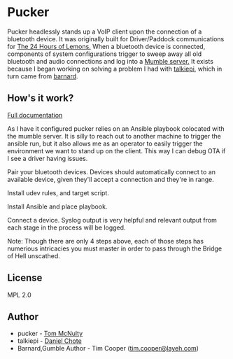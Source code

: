 # Pucker

Pucker headlessly stands up a VoIP client upon the connection of a bluetooth device. It was originally built for Driver/Paddock communications for [The 24 Hours of Lemons.](https://24hoursoflemons.com/) When a bluetooth device is connected, components of system configurations trigger to sweep away all old bluetooth and audio connections and log into a [Mumble server.](https://wiki.mumble.info/wiki/Installing_Mumble) It exists because I began working on solving a problem I had with [talkiepi](https://github.com/dchote/talkiepi), which in turn came from [barnard](https://github.com/layeh/barnard).

## How's it work?

[Full documentation](https://docs.wotlemons.com/doku.php?id=r_d:comms)

As I have it configured pucker relies on an Ansible playbook colocated with the mumble server. It is silly to reach out to another machine to trigger the ansible run, but it also allows me as an operator to easily trigger the environment we want to stand up on the client. This way I can debug OTA if I see a driver having issues.

Pair your bluetooth devices. Devices should automatically connect to an available device, given they'll accept a connection and they're in range.

Install udev rules, and target script.

Install Ansible and place playbook.

Connect a device. Syslog output is very helpful and relevant output from each stage in the process will be logged.

Note: Though there are only 4 steps above, each of those steps has numerious intricacies you must master in order to pass through the Bridge of Hell unscathed.



## License

MPL 2.0

## Author

- pucker - [Tom McNulty](https://github.com/TLMcNulty)
- talkiepi - [Daniel Chote](https://github.com/dchote)
- Barnard,Gumble Author - Tim Cooper (<tim.cooper@layeh.com>)

